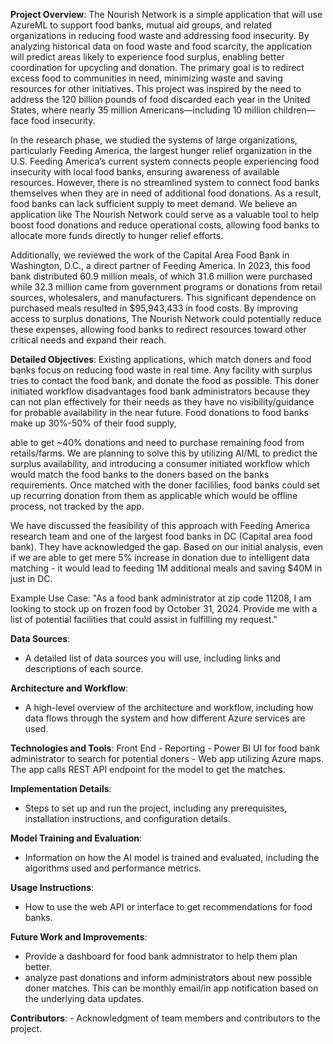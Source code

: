 **Project Overview**:
The Nourish Network is a simple application that will use AzureML to support food banks, mutual aid groups, and related organizations in reducing food waste and addressing food insecurity. By analyzing historical data on food waste and food scarcity, the application will predict areas likely to experience food surplus, enabling better coordination for upcycling and donation. The primary goal is to redirect excess food to communities in need, minimizing waste and saving resources for other initiatives. This project was inspired by the need to address the 120 billion pounds of food discarded each year in the United States, where nearly 35 million Americans—including 10 million children—face food insecurity.

In the research phase, we studied the systems of large organizations, particularly Feeding America, the largest hunger relief organization in the U.S. Feeding America’s current system connects people experiencing food insecurity with local food banks, ensuring awareness of available resources. However, there is no streamlined system to connect food banks themselves when they are in need of additional food donations. As a result, food banks can lack sufficient supply to meet demand. We believe an application like The Nourish Network could serve as a valuable tool to help boost food donations and reduce operational costs, allowing food banks to allocate more funds directly to hunger relief efforts.

Additionally, we reviewed the work of the Capital Area Food Bank in Washington, D.C., a direct partner of Feeding America. In 2023, this food bank distributed 60.9 million meals, of which 31.6 million were purchased while 32.3 million came from government programs or donations from retail sources, wholesalers, and manufacturers. This significant dependence on purchased meals resulted in $95,943,433 in food costs. By improving access to surplus donations, The Nourish Network could potentially reduce these expenses, allowing food banks to redirect resources toward other critical needs and expand their reach.

**Detailed Objectives**:
Existing applications, which match doners and food banks focus on reducing food waste in real time. Any facility with surplus tries to contact the food bank, and donate the food as possible. This doner initiated workflow disadvantages food bank administrators because they can not plan effectively for their needs as they have no visibility/guidance for probable availability in the near future. Food donations to food banks make up 30%-50% of their food supply, 

able to get ~40% donations and need to purchase remaining food from retails/farms.
We are planning to solve this by utilizing AI/ML to predict the surplus availability, and introducing a consumer initiated workflow which would match the food banks to the doners based on the banks requirements. Once matched with the doner facililies, food banks could set up recurring donation from them as applicable which would be offline process, not tracked by the app. 

We have discussed the feasibility of this approach with Feeding America research team and one of the largest food banks in DC (Capital area food bank). They have acknowledged the gap. Based on our initial analysis, even if we are able to get mere 5% increase in donation due to intelligent data matching - it would lead to feeding 1M additional meals and saving $40M in just in DC.  

Example Use Case: "As a food bank administrator at zip code 11208, I am looking to stock up on frozen food by October 31, 2024. Provide me with a list of potential facilities that could assist in fulfilling my request." 

**Data Sources**:
   - A detailed list of data sources you will use, including links and descriptions of each source.

**Architecture and Workflow**:
   - A high-level overview of the architecture and workflow, including how data flows through the system and how different Azure services are used.

**Technologies and Tools**:
Front End - 
Reporting - Power BI
UI for food bank administrator to search for potential doners - Web app utilizing Azure maps. The app calls REST API endpoint for the model to get the matches. 

**Implementation Details**:
   - Steps to set up and run the project, including any prerequisites, installation instructions, and configuration details.

**Model Training and Evaluation**:
   - Information on how the AI model is trained and evaluated, including the algorithms used and performance metrics.

**Usage Instructions**:
   - How to use the web API or interface to get recommendations for food banks.

**Future Work and Improvements**:
   - Provide a dashboard for food bank admnistrator to help them plan better.
   - analyze past donations and inform administrators about new possible doner matches. This can be monthly email/in app notification based on the underlying data updates.  
     

**Contributors**:
    - Acknowledgment of team members and contributors to the project.





